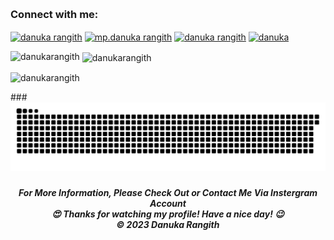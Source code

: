   <p align="left"> <a href="https://twitter.com/" target="blank"><img src="https://img.shields.io/twitter/follow/?logo=twitter&style=for-the-badge" alt="" /></a> </p>

<h3 align="left">Connect with me:</h3>
<p align="left">
<a href="https://linkedin.com/in/danuka rangith" target="blank"><img align="center" src="https://raw.githubusercontent.com/rahuldkjain/github-profile-readme-generator/master/src/images/icons/Social/linked-in-alt.svg" alt="danuka rangith" height="30" width="40" /></a>
<a href="https://stackoverflow.com/users/mp.danuka rangith" target="blank"><img align="center" src="https://raw.githubusercontent.com/rahuldkjain/github-profile-readme-generator/master/src/images/icons/Social/stack-overflow.svg" alt="mp.danuka rangith" height="30" width="40" /></a>
<a href="https://fb.com/danuka rangith" target="blank"><img align="center" src="https://raw.githubusercontent.com/rahuldkjain/github-profile-readme-generator/master/src/images/icons/Social/facebook.svg" alt="danuka rangith" height="30" width="40" /></a>
<a href="https://instagram.com/danuka" target="blank"><img align="center" src="https://raw.githubusercontent.com/rahuldkjain/github-profile-readme-generator/master/src/images/icons/Social/instagram.svg" alt="danuka" height="30" width="40" /></a>
</p>

 

<p><img align="left" src="https://github-readme-stats.vercel.app/api/top-langs?username=danukarangith&show_icons=true&locale=en&layout=compact" alt="danukarangith" /></p>

<p>&nbsp;<img align="center" src="https://github-readme-stats.vercel.app/api?username=danukarangith&show_icons=true&locale=en" alt="danukarangith" /></p>

<p><img align="center" src="https://github-readme-streak-stats.herokuapp.com/?user=danukarangith&" alt="danukarangith" /></p>
###

<img alt="Coding" width="900" src="https://github.com/NimeshPiyumantha/red-alpha/blob/main/github-contribution-grid-snake.svg">
 
 

###

<h5 align="center">For More Information, Please Check Out or Contact Me Via Instergram Account<br>😍 Thanks for watching my profile! Have a nice day! 😉<br>© 2023 Danuka Rangith</h5>

###
